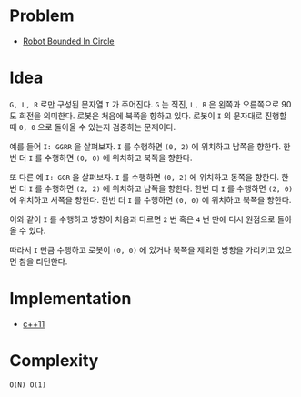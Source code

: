 # Problem

* [Robot Bounded In Circle](https://leetcode.com/problems/robot-bounded-in-circle/)

# Idea

`G, L, R` 로만 구성된 문자열 `I` 가 주어진다. `G` 는 직진, `L, R` 은
왼쪽과 오른쪽으로 90도 회전을 의미한다. 로봇은 처음에 북쪽을 향하고
있다.  로봇이 `I` 의 문자대로 진행할 때 `0, 0` 으로 돌아올 수 있는지
검증하는 문제이다.

예를 들어 `I: GGRR` 을 살펴보자. `I` 를 수행하면 `(0, 2)` 에 위치하고
남쪽을 향한다. 한번 더 `I` 를 수행하면 `(0, 0)` 에 위치하고 북쪽을
향한다.

또 다른 예 `I: GGR` 을 살펴보자. `I` 를 수행하면 `(0, 2)` 에 위치하고
동쪽을 향한다. 한번 더 `I` 를 수행하면 `(2, 2)` 에 위치하고 남쪽을
향한다. 한번 더 `I` 를 수행하면 `(2, 0)` 에 위치하고 서쪽을 향한다.
한번 더 `I` 를 수행하면 `(0, 0)` 에 위치하고 북쪽을 향한다.

이와 같이 `I` 를 수행하고 방향이 처음과 다르면 `2` 번 혹은 `4` 번 만에
다시 원점으로 돌아올 수 있다.

따라서 `I` 만큼 수행하고 로봇이 `(0, 0)` 에 있거나 북쪽을 제외한 방향을
가리키고 있으면 참을 리턴한다.

# Implementation

* [c++11](a.cpp)

# Complexity

```
O(N) O(1)
```
